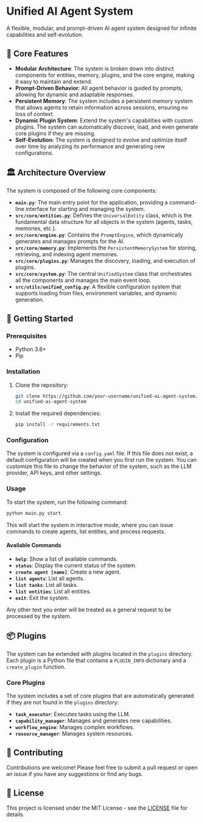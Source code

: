 # Unified AI Agent System

A flexible, modular, and prompt-driven AI agent system designed for infinite capabilities and self-evolution.

## 🚀 Core Features

- **Modular Architecture**: The system is broken down into distinct components for entities, memory, plugins, and the core engine, making it easy to maintain and extend.
- **Prompt-Driven Behavior**: All agent behavior is guided by prompts, allowing for dynamic and adaptable responses.
- **Persistent Memory**: The system includes a persistent memory system that allows agents to retain information across sessions, ensuring no loss of context.
- **Dynamic Plugin System**: Extend the system's capabilities with custom plugins. The system can automatically discover, load, and even generate core plugins if they are missing.
- **Self-Evolution**: The system is designed to evolve and optimize itself over time by analyzing its performance and generating new configurations.

## 🏛️ Architecture Overview

The system is composed of the following core components:

-   **`main.py`**: The main entry point for the application, providing a command-line interface for starting and managing the system.
-   **`src/core/entities.py`**: Defines the `UniversalEntity` class, which is the fundamental data structure for all objects in the system (agents, tasks, memories, etc.).
-   **`src/core/engine.py`**: Contains the `PromptEngine`, which dynamically generates and manages prompts for the AI.
-   **`src/core/memory.py`**: Implements the `PersistentMemorySystem` for storing, retrieving, and indexing agent memories.
-   **`src/core/plugins.py`**: Manages the discovery, loading, and execution of plugins.
-   **`src/core/system.py`**: The central `UnifiedSystem` class that orchestrates all the components and manages the main event loop.
-   **`src/utils/unified_config.py`**: A flexible configuration system that supports loading from files, environment variables, and dynamic generation.

## 🔧 Getting Started

### Prerequisites

-   Python 3.8+
-   Pip

### Installation

1.  Clone the repository:
    ```bash
    git clone https://github.com/your-username/unified-ai-agent-system.git
    cd unified-ai-agent-system
    ```
2.  Install the required dependencies:
    ```bash
    pip install -r requirements.txt
    ```

### Configuration

The system is configured via a `config.yaml` file. If this file does not exist, a default configuration will be created when you first run the system. You can customize this file to change the behavior of the system, such as the LLM provider, API keys, and other settings.

### Usage

To start the system, run the following command:

```bash
python main.py start
```

This will start the system in interactive mode, where you can issue commands to create agents, list entities, and process requests.

#### Available Commands

-   **`help`**: Show a list of available commands.
-   **`status`**: Display the current status of the system.
-   **`create agent [name]`**: Create a new agent.
-   **`list agents`**: List all agents.
-   **`list tasks`**: List all tasks.
-   **`list entities`**: List all entities.
-   **`exit`**: Exit the system.

Any other text you enter will be treated as a general request to be processed by the system.

## 📦 Plugins

The system can be extended with plugins located in the `plugins` directory. Each plugin is a Python file that contains a `PLUGIN_INFO` dictionary and a `create_plugin` function.

### Core Plugins

The system includes a set of core plugins that are automatically generated if they are not found in the `plugins` directory:

-   **`task_executor`**: Executes tasks using the LLM.
-   **`capability_manager`**: Manages and generates new capabilities.
-   **`workflow_engine`**: Manages complex workflows.
-   **`resource_manager`**: Manages system resources.

## 🤝 Contributing

Contributions are welcome! Please feel free to submit a pull request or open an issue if you have any suggestions or find any bugs.

## 📄 License

This project is licensed under the MIT License - see the [LICENSE](LICENSE) file for details.

